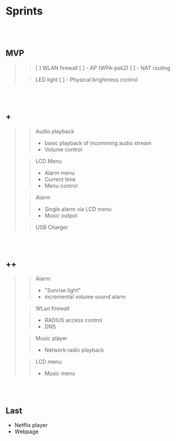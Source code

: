 # Sprints
<br><br>

## MVP
>> [ ] WLAN firewall
>> [ ] - AP (WPA-psk2)
>> [ ] - NAT routing
>
>> LED light
>> [ ] - Physical brightness control

<br><br>

## +
>> Audio playback
>> - basic playback of incomming audio stream
>> - Volume control
> 
>> LCD Menu
>> - Alarm menu
>> - Current time
>> - Menu control
> 
>> Alarm
>> - Single alarm via LCD menu
>> - Music output
> 
>> USB Charger

<br><br>

## ++ 
>> Alarm
>> - "Sunrise light"
>> - incremental volume sound alarm
>
>> WLan firewall
>> - RADIUS access control
>> - DNS
>
>> Music player
>> - Network radio playback
>
>> LCD menu
>> - Music menu

<br><br>

## Last
- Netflix player
- Webpage
